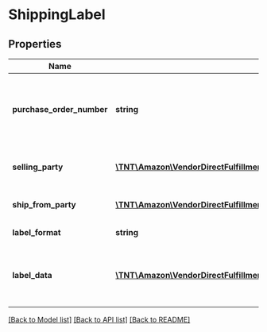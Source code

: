 # ShippingLabel

## Properties
Name | Type | Description | Notes
------------ | ------------- | ------------- | -------------
**purchase_order_number** | **string** | This field will contain the Purchase Order Number for this order. | 
**selling_party** | [**\TNT\Amazon\VendorDirectFulfillmentShipping\V20211228\Model\PartyIdentification**](PartyIdentification.md) | ID of the selling party or vendor. | 
**ship_from_party** | [**\TNT\Amazon\VendorDirectFulfillmentShipping\V20211228\Model\PartyIdentification**](PartyIdentification.md) | Warehouse code of vendor. | 
**label_format** | **string** | Format of the label. | 
**label_data** | [**\TNT\Amazon\VendorDirectFulfillmentShipping\V20211228\Model\LabelData[]**](LabelData.md) | Provides the details of the packages in this shipment. | 

[[Back to Model list]](../README.md#documentation-for-models) [[Back to API list]](../README.md#documentation-for-api-endpoints) [[Back to README]](../README.md)


